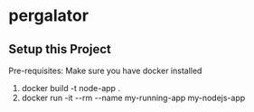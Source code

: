 # pergalator
Setup this Project
------------------
Pre-requisites: Make sure you have docker installed
1. docker build -t node-app .
2. docker run -it --rm --name my-running-app my-nodejs-app